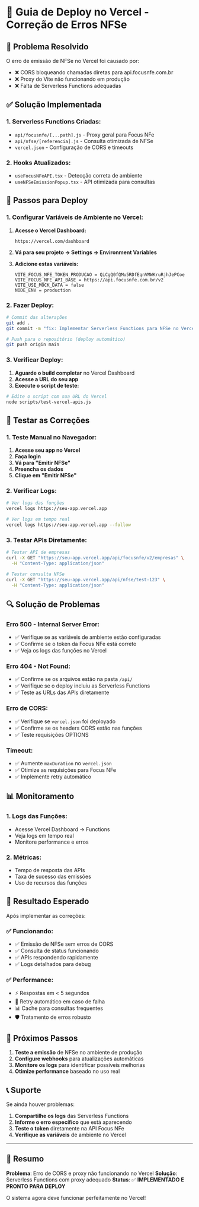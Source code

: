 # 🚀 Guia de Deploy no Vercel - Correção de Erros NFSe

## 🎯 **Problema Resolvido**

O erro de emissão de NFSe no Vercel foi causado por:
- ❌ CORS bloqueando chamadas diretas para api.focusnfe.com.br
- ❌ Proxy do Vite não funcionando em produção
- ❌ Falta de Serverless Functions adequadas

## ✅ **Solução Implementada**

### **1. Serverless Functions Criadas:**
- `api/focusnfe/[...path].js` - Proxy geral para Focus NFe
- `api/nfse/[referencia].js` - Consulta otimizada de NFSe
- `vercel.json` - Configuração de CORS e timeouts

### **2. Hooks Atualizados:**
- `useFocusNFeAPI.tsx` - Detecção correta de ambiente
- `useNFSeEmissionPopup.tsx` - API otimizada para consultas

## 🔧 **Passos para Deploy**

### **1. Configurar Variáveis de Ambiente no Vercel:**

1. **Acesse o Vercel Dashboard:**
   ```
   https://vercel.com/dashboard
   ```

2. **Vá para seu projeto → Settings → Environment Variables**

3. **Adicione estas variáveis:**
   ```
   VITE_FOCUS_NFE_TOKEN_PRODUCAO = QiCgQ0fQMu5RDfEqnVMWKruRjhJePCoe
   VITE_FOCUS_NFE_API_BASE = https://api.focusnfe.com.br/v2
   VITE_USE_MOCK_DATA = false
   NODE_ENV = production
   ```

### **2. Fazer Deploy:**

```bash
# Commit das alterações
git add .
git commit -m "fix: Implementar Serverless Functions para NFSe no Vercel"

# Push para o repositório (deploy automático)
git push origin main
```

### **3. Verificar Deploy:**

1. **Aguarde o build completar** no Vercel Dashboard
2. **Acesse a URL do seu app**
3. **Execute o script de teste:**

```bash
# Edite o script com sua URL do Vercel
node scripts/test-vercel-apis.js
```

## 🧪 **Testar as Correções**

### **1. Teste Manual no Navegador:**

1. **Acesse seu app no Vercel**
2. **Faça login**
3. **Vá para "Emitir NFSe"**
4. **Preencha os dados**
5. **Clique em "Emitir NFSe"**

### **2. Verificar Logs:**

```bash
# Ver logs das funções
vercel logs https://seu-app.vercel.app

# Ver logs em tempo real
vercel logs https://seu-app.vercel.app --follow
```

### **3. Testar APIs Diretamente:**

```bash
# Testar API de empresas
curl -X GET "https://seu-app.vercel.app/api/focusnfe/v2/empresas" \
  -H "Content-Type: application/json"

# Testar consulta NFSe
curl -X GET "https://seu-app.vercel.app/api/nfse/test-123" \
  -H "Content-Type: application/json"
```

## 🔍 **Solução de Problemas**

### **Erro 500 - Internal Server Error:**
- ✅ Verifique se as variáveis de ambiente estão configuradas
- ✅ Confirme se o token da Focus NFe está correto
- ✅ Veja os logs das funções no Vercel

### **Erro 404 - Not Found:**
- ✅ Confirme se os arquivos estão na pasta `/api/`
- ✅ Verifique se o deploy incluiu as Serverless Functions
- ✅ Teste as URLs das APIs diretamente

### **Erro de CORS:**
- ✅ Verifique se `vercel.json` foi deployado
- ✅ Confirme se os headers CORS estão nas funções
- ✅ Teste requisições OPTIONS

### **Timeout:**
- ✅ Aumente `maxDuration` no `vercel.json`
- ✅ Otimize as requisições para Focus NFe
- ✅ Implemente retry automático

## 📊 **Monitoramento**

### **1. Logs das Funções:**
- Acesse Vercel Dashboard → Functions
- Veja logs em tempo real
- Monitore performance e erros

### **2. Métricas:**
- Tempo de resposta das APIs
- Taxa de sucesso das emissões
- Uso de recursos das funções

## 🎯 **Resultado Esperado**

Após implementar as correções:

### **✅ Funcionando:**
- ✅ Emissão de NFSe sem erros de CORS
- ✅ Consulta de status funcionando
- ✅ APIs respondendo rapidamente
- ✅ Logs detalhados para debug

### **✅ Performance:**
- ⚡ Respostas em < 5 segundos
- 🔄 Retry automático em caso de falha
- 📊 Cache para consultas frequentes
- 🛡️ Tratamento de erros robusto

## 🚀 **Próximos Passos**

1. **Teste a emissão** de NFSe no ambiente de produção
2. **Configure webhooks** para atualizações automáticas
3. **Monitore os logs** para identificar possíveis melhorias
4. **Otimize performance** baseado no uso real

## 📞 **Suporte**

Se ainda houver problemas:

1. **Compartilhe os logs** das Serverless Functions
2. **Informe o erro específico** que está aparecendo
3. **Teste o token** diretamente na API Focus NFe
4. **Verifique as variáveis** de ambiente no Vercel

---

## 🎉 **Resumo**

**Problema**: Erro de CORS e proxy não funcionando no Vercel
**Solução**: Serverless Functions com proxy adequado
**Status**: ✅ **IMPLEMENTADO E PRONTO PARA DEPLOY**

O sistema agora deve funcionar perfeitamente no Vercel!
